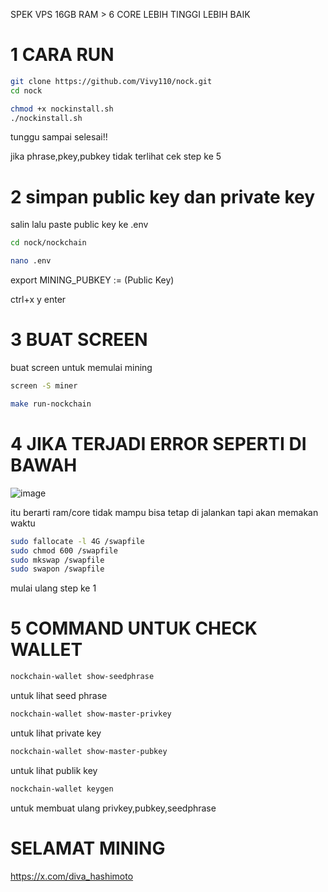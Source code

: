 SPEK VPS
16GB RAM > 6 CORE
LEBIH TINGGI LEBIH BAIK

# 1 CARA RUN 

 ```bash
git clone https://github.com/Vivy110/nock.git
cd nock

chmod +x nockinstall.sh
./nockinstall.sh
 ```
tunggu sampai selesai!!

jika phrase,pkey,pubkey tidak terlihat cek step ke 5

# 2 simpan public key dan private key

salin lalu paste public key ke .env

 ```bash
cd nock/nockchain 
```

 ```bash
nano .env
```

export MINING_PUBKEY := (Public Key)

ctrl+x y enter 

# 3 BUAT SCREEN

buat screen untuk memulai mining



```bash
screen -S miner
 ```

```bash
make run-nockchain
 ```

# 4 JIKA TERJADI ERROR SEPERTI DI BAWAH

![image](https://github.com/user-attachments/assets/0a76cd8a-a48d-4c53-bc15-39760b8d0ef0)

itu berarti ram/core tidak mampu 
bisa tetap di jalankan tapi akan memakan waktu 

```bash
sudo fallocate -l 4G /swapfile
sudo chmod 600 /swapfile
sudo mkswap /swapfile
sudo swapon /swapfile
 ```

mulai ulang step ke 1

# 5 COMMAND UNTUK CHECK WALLET

```bash
nockchain-wallet show-seedphrase
 ```
untuk lihat seed phrase

```bash
nockchain-wallet show-master-privkey
```
untuk lihat private key

```bash
nockchain-wallet show-master-pubkey
```
untuk lihat publik key

```bash
nockchain-wallet keygen
```
untuk membuat ulang privkey,pubkey,seedphrase


# SELAMAT MINING

https://x.com/diva_hashimoto


